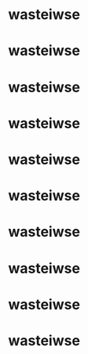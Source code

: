 # wasteiwse
# wasteiwse
# wasteiwse
# wasteiwse
# wasteiwse
# wasteiwse
# wasteiwse
# wasteiwse
# wasteiwse
# wasteiwse
